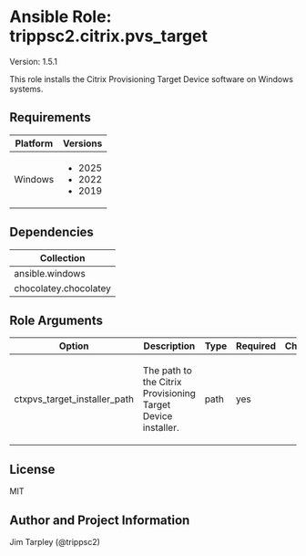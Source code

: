 <!-- BEGIN_ANSIBLE_DOCS -->

# Ansible Role: trippsc2.citrix.pvs_target
Version: 1.5.1

This role installs the Citrix Provisioning Target Device software on Windows systems.

## Requirements

| Platform | Versions |
| -------- | -------- |
| Windows | <ul><li>2025</li><li>2022</li><li>2019</li></ul> |

## Dependencies

| Collection |
| ---------- |
| ansible.windows |
| chocolatey.chocolatey |

## Role Arguments
|Option|Description|Type|Required|Choices|Default|
|---|---|---|---|---|---|
| ctxpvs_target_installer_path | <p>The path to the Citrix Provisioning Target Device installer.</p> | path | yes |  |  |


## License
MIT

## Author and Project Information
Jim Tarpley (@trippsc2)
<!-- END_ANSIBLE_DOCS -->
